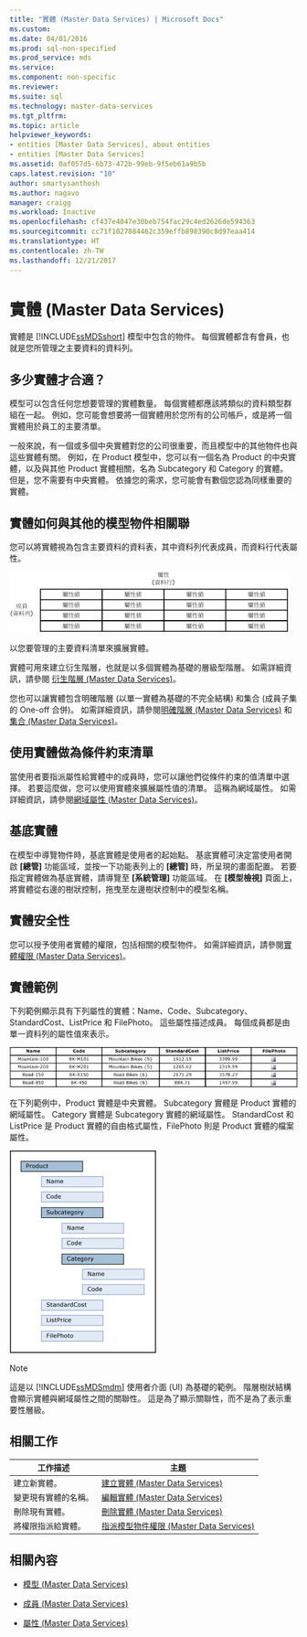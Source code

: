 ```yaml
---
title: "實體 (Master Data Services) | Microsoft Docs"
ms.custom: 
ms.date: 04/01/2016
ms.prod: sql-non-specified
ms.prod_service: mds
ms.service: 
ms.component: non-specific
ms.reviewer: 
ms.suite: sql
ms.technology: master-data-services
ms.tgt_pltfrm: 
ms.topic: article
helpviewer_keywords:
- entities [Master Data Services], about entities
- entities [Master Data Services]
ms.assetid: 0af057d5-6b73-472b-99eb-9f5eb61a9b5b
caps.latest.revision: "10"
author: smartysanthosh
ms.author: nagavo
manager: craigg
ms.workload: Inactive
ms.openlocfilehash: cf437e4047e30beb754fac29c4ed2626de594363
ms.sourcegitcommit: cc71f1027884462c359effb898390c8d97eaa414
ms.translationtype: HT
ms.contentlocale: zh-TW
ms.lasthandoff: 12/21/2017
---
```

# <a name="entities-master-data-services"></a>實體 (Master Data Services)
  實體是 [!INCLUDE[ssMDSshort](../includes/ssmdsshort-md.md)] 模型中包含的物件。 每個實體都含有會員，也就是您所管理之主要資料的資料列。  
  
## <a name="how-many-entities-are-appropriate"></a>多少實體才合適？  
 模型可以包含任何您想要管理的實體數量。 每個實體都應該將類似的資料類型群組在一起。 例如，您可能會想要將一個實體用於您所有的公司帳戶，或是將一個實體用於員工的主要清單。  
  
 一般來說，有一個或多個中央實體對您的公司很重要，而且模型中的其他物件也與這些實體有關。 例如，在 Product 模型中，您可以有一個名為 Product 的中央實體，以及與其他 Product 實體相關，名為 Subcategory 和 Category 的實體。 但是，您不需要有中央實體。 依據您的需求，您可能會有數個您認為同樣重要的實體。  
  
## <a name="how-entities-relate-to-other-model-objects"></a>實體如何與其他的模型物件相關聯  
 您可以將實體視為包含主要資料的資料表，其中資料列代表成員，而資料行代表屬性。  
  
 ![以資料表表示的 Master Data Services 實體](../master-data-services/media/mds-conc-entity-table.gif "以資料表表示的 Master Data Services 實體")  
  
 以您要管理的主要資料清單來擴展實體。  
  
 實體可用來建立衍生階層，也就是以多個實體為基礎的層級型階層。 如需詳細資訊，請參閱 [衍生階層 &#40;Master Data Services&#41;](../master-data-services/derived-hierarchies-master-data-services.md)。  
  
 您也可以讓實體包含明確階層 (以單一實體為基礎的不完全結構) 和集合 (成員子集的 One-off 合併)。 如需詳細資訊，請參閱[明確階層 &#40;Master Data Services&#41;](../master-data-services/explicit-hierarchies-master-data-services.md) 和[集合 &#40;Master Data Services&#41;](../master-data-services/collections-master-data-services.md)。  
  
## <a name="using-entities-as-constrained-lists"></a>使用實體做為條件約束清單  
 當使用者要指派屬性給實體中的成員時，您可以讓他們從條件約束的值清單中選擇。 若要這麼做，您可以使用實體來擴展屬性值的清單。 這稱為網域屬性。 如需詳細資訊，請參閱[網域屬性 &#40;Master Data Services&#41;](../master-data-services/domain-based-attributes-master-data-services.md)。  
  
## <a name="base-entities"></a>基底實體  
 在模型中導覽物件時，基底實體是使用者的起始點。 基底實體可決定當使用者開啟 **[總管]** 功能區域，並按一下功能表列上的 **[總管]** 時，所呈現的畫面配置。 若要指定實體做為基底實體，請導覽至 **[系統管理]** 功能區域。 在 **[模型檢視]** 頁面上，將實體從右邊的樹狀控制，拖曳至左邊樹狀控制中的模型名稱。  
  
## <a name="entity-security"></a>實體安全性  
 您可以授予使用者實體的權限，包括相關的模型物件。 如需詳細資訊，請參閱[實體權限 &#40;Master Data Services&#41;](../master-data-services/entity-permissions-master-data-services.md)。  
  
## <a name="entity-examples"></a>實體範例  
 下列範例顯示具有下列屬性的實體：Name、Code、Subcategory、StandardCost、ListPrice 和 FilePhoto。 這些屬性描述成員。 每個成員都是由單一資料列的屬性值來表示。  
  
 ![自行車產品實體資料表](../master-data-services/media/mds-conc-entity-table-w-data.gif "自行車產品實體資料表")  
  
 在下列範例中，Product 實體是中央實體。 Subcategory 實體是 Product 實體的網域屬性。 Category 實體是 Subcategory 實體的網域屬性。 StandardCost 和 ListPrice 是 Product 實體的自由格式屬性，FilePhoto 則是 Product 實體的檔案屬性。  
  
 ![產品實體樹狀結構](../master-data-services/media/mds-conc-entity-ui.gif "產品實體樹狀結構")  
  
> [!NOTE]  
>  這是以 [!INCLUDE[ssMDSmdm](../includes/ssmdsmdm-md.md)] 使用者介面 (UI) 為基礎的範例。 階層樹狀結構會顯示實體與網域屬性之間的關聯性。 這是為了顯示關聯性，而不是為了表示重要性層級。  
  
## <a name="related-tasks"></a>相關工作  
  
|工作描述|主題|  
|----------------------|-----------|  
|建立新實體。|[建立實體 &#40;Master Data Services&#41;](../master-data-services/create-an-entity-master-data-services.md)|  
|變更現有實體的名稱。|[編輯實體 &#40;Master Data Services&#41;](../master-data-services/edit-an-entity-master-data-services.md)|  
|刪除現有實體。|[刪除實體 &#40;Master Data Services&#41;](../master-data-services/delete-an-entity-master-data-services.md)|  
|將權限指派給實體。|[指派模型物件權限 &#40;Master Data Services&#41;](../master-data-services/assign-model-object-permissions-master-data-services.md)|  
  
## <a name="related-content"></a>相關內容  
  
-   [模型 &#40;Master Data Services&#41;](../master-data-services/models-master-data-services.md)  
  
-   [成員 &#40;Master Data Services&#41;](../master-data-services/members-master-data-services.md)  
  
-   [屬性 &#40;Master Data Services&#41;](../master-data-services/attributes-master-data-services.md)  
  
  
